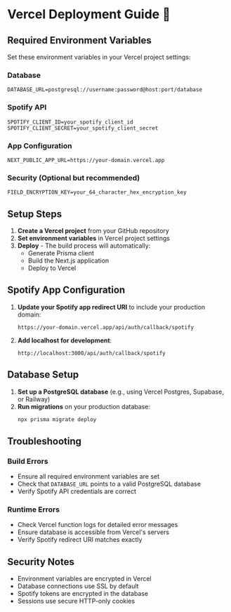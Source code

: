 # Vercel Deployment Guide 🚀

## Required Environment Variables

Set these environment variables in your Vercel project settings:

### Database
```
DATABASE_URL=postgresql://username:password@host:port/database
```

### Spotify API
```
SPOTIFY_CLIENT_ID=your_spotify_client_id
SPOTIFY_CLIENT_SECRET=your_spotify_client_secret
```

### App Configuration
```
NEXT_PUBLIC_APP_URL=https://your-domain.vercel.app
```

### Security (Optional but recommended)
```
FIELD_ENCRYPTION_KEY=your_64_character_hex_encryption_key
```

## Setup Steps

1. **Create a Vercel project** from your GitHub repository
2. **Set environment variables** in Vercel project settings
3. **Deploy** - The build process will automatically:
   - Generate Prisma client
   - Build the Next.js application
   - Deploy to Vercel

## Spotify App Configuration

1. **Update your Spotify app redirect URI** to include your production domain:
   ```
   https://your-domain.vercel.app/api/auth/callback/spotify
   ```

2. **Add localhost for development**:
   ```
   http://localhost:3000/api/auth/callback/spotify
   ```

## Database Setup

1. **Set up a PostgreSQL database** (e.g., using Vercel Postgres, Supabase, or Railway)
2. **Run migrations** on your production database:
   ```bash
   npx prisma migrate deploy
   ```

## Troubleshooting

### Build Errors
- Ensure all required environment variables are set
- Check that `DATABASE_URL` points to a valid PostgreSQL database
- Verify Spotify API credentials are correct

### Runtime Errors
- Check Vercel function logs for detailed error messages
- Ensure database is accessible from Vercel's servers
- Verify Spotify redirect URI matches exactly

## Security Notes

- Environment variables are encrypted in Vercel
- Database connections use SSL by default
- Spotify tokens are encrypted in the database
- Sessions use secure HTTP-only cookies
